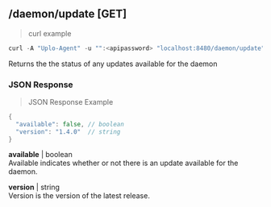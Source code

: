 ## /daemon/update [GET]
> curl example

```go
curl -A "Uplo-Agent" -u "":<apipassword> "localhost:8480/daemon/update"
```
Returns the the status of any updates available for the daemon

### JSON Response
> JSON Response Example

```go
{
  "available": false, // boolean
  "version": "1.4.0"  // string
}
```

**available** | boolean  
Available indicates whether or not there is an update available for the daemon.

**version** | string  
Version is the version of the latest release.